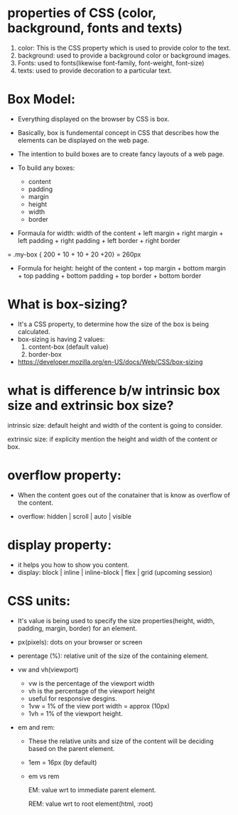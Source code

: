 # properties of CSS (color, background, fonts and texts)

1. color: This is the CSS property which is used to provide color to the text.
2. background: used to provide a background color or background images.
3. Fonts: used to fonts(likewise font-family, font-weight, font-size)
4. texts: used to provide decoration to a particular text.

# Box Model:

- Everything displayed on the browser by CSS is box.
- Basically, box is fundemental concept in CSS that describes how the elements can be displayed on the web page.
- The intention to build boxes are to create fancy layouts of a web page.

- To build any boxes:

  - content
  - padding
  - margin
  - height
  - width
  - border

- Formaula for width: width of the content + left margin + right margin + left padding + right padding + left border + right border

= .my-box { 200 + 10 + 10 + 20 +20} = 260px

- Formula for height: height of the content + top margin + bottom margin + top padding + bottom padding + top border + bottom border

# What is box-sizing?

- It's a CSS property, to determine how the size of the box is being calculated.
- box-sizing is having 2 values:
  1.  content-box (default value)
  2.  border-box
- https://developer.mozilla.org/en-US/docs/Web/CSS/box-sizing

# what is difference b/w intrinsic box size and extrinsic box size?

intrinsic size: default height and width of the content is going to consider.

extrinsic size: if explicity mention the height and width of the content or box.

# overflow property:

- When the content goes out of the conatainer that is know as overflow of the content.

- overflow: hidden | scroll | auto | visible

# display property:

- it helps you how to show you content.
- display: block | inline | inline-block | flex | grid (upcoming session)

# CSS units:

- It's value is being used to specify the size properties(height, width, padding, margin, border) for an element.

- px(pixels): dots on your browser or screen

- perentage (%): relative unit of the size of the containing element.

- vw and vh(viewport)

  - vw is the percentage of the viewport width
  - vh is the percentage of the viewport height
  - useful for responsive desgins.
  - 1vw = 1% of the view port width = approx (10px)
  - 1vh = 1% of the viewport height.

- em and rem:

  - These the relative units and size of the content will be deciding based on the parent element.

  - 1em = 16px (by default)

  - em vs rem

    EM: value wrt to immediate parent element.

    REM: value wrt to root element(html, :root)
